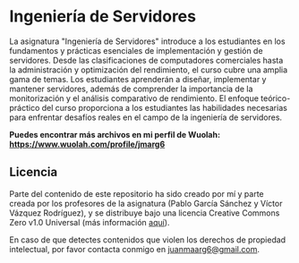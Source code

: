 # Ingeniería de Servidores

La asignatura "Ingeniería de Servidores" introduce a los estudiantes en los fundamentos y prácticas esenciales de implementación y gestión de servidores. Desde las clasificaciones de computadores comerciales hasta la administración y optimización del rendimiento, el curso cubre una amplia gama de temas. Los estudiantes aprenderán a diseñar, implementar y mantener servidores, además de comprender la importancia de la monitorización y el análisis comparativo de rendimiento. El enfoque teórico-práctico del curso proporciona a los estudiantes las habilidades necesarias para enfrentar desafíos reales en el campo de la ingeniería de servidores.

**Puedes encontrar más archivos en mi perfil de Wuolah: https://www.wuolah.com/profile/jmarg6**

## Licencia

Parte del contenido de este repositorio ha sido creado por mí y parte creada por los profesores de la asignatura (Pablo García Sánchez y Víctor Vázquez Rodríguez), y se distribuye bajo una licencia Creative Commons Zero v1.0 Universal (más información [aquí](https://github.com/juanmaarg6/ISE/blob/main/LICENSE)).

En caso de que detectes contenidos que violen los derechos de propiedad intelectual, por favor contacta conmigo en juanmaarg6@gmail.com.
